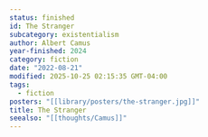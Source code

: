 ```yaml
---
status: finished
id: The Stranger
subcategory: existentialism
author: Albert Camus
year-finished: 2024
category: fiction
date: "2022-08-21"
modified: 2025-10-25 02:15:35 GMT-04:00
tags:
  - fiction
posters: "[[library/posters/the-stranger.jpg]]"
title: The Stranger
seealso: "[[thoughts/Camus]]"
---
```

